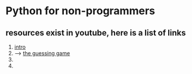 # Python for non-programmers
## resources exist in youtube, here is a list of links
1. [intro](https://www.youtube.com/watch?v=pNaalSGMGnY) 
2. --> [the guessing game](https://www.youtube.com/watch?v=5RyDnqtOiRk)
3. 
4. 